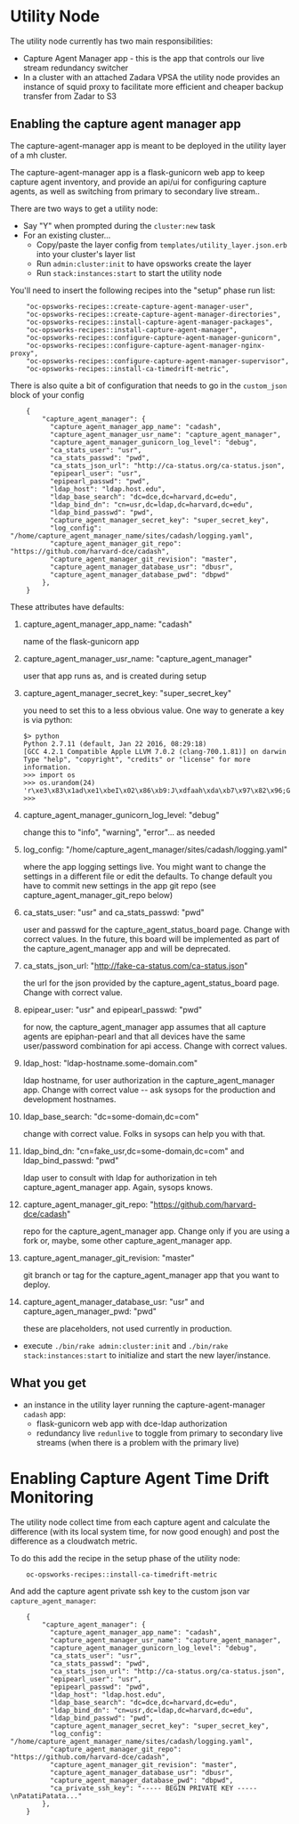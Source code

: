 # Utility Node

The utility node currently has two main responsibilities:

* Capture Agent Manager app - this is the app that controls our live stream redundancy switcher
* In a cluster with an attached Zadara VPSA the utility node provides an instance of squid proxy
  to facilitate more efficient and cheaper backup transfer from Zadar to S3 

## Enabling the capture agent manager app

The capture-agent-manager app is meant to be deployed in the utility layer of
a mh cluster.

The capture-agent-manager app is a flask-gunicorn web app to keep capture agent
inventory, and provide an api/ui for configuring capture agents, as well as
switching from primary to secondary live stream..

There are two ways to get a utility node:

* Say "Y" when prompted during the `cluster:new` task
* For an existing cluster...
  * Copy/paste the layer config from `templates/utility_layer.json.erb` into your cluster's layer list
  * Run `admin:cluster:init` to have opsworks create the layer
  * Run `stack:instances:start` to start the utility node

You'll need to insert the following recipes into the "setup" phase run list:

```
    "oc-opsworks-recipes::create-capture-agent-manager-user",                                                                                                                                                    
    "oc-opsworks-recipes::create-capture-agent-manager-directories",                                                                                                                                             
    "oc-opsworks-recipes::install-capture-agent-manager-packages",                                                                                                                                               
    "oc-opsworks-recipes::install-capture-agent-manager",                                                                                                                                                        
    "oc-opsworks-recipes::configure-capture-agent-manager-gunicorn",                                                                                                                                             
    "oc-opsworks-recipes::configure-capture-agent-manager-nginx-proxy",                                                                                                                                          
    "oc-opsworks-recipes::configure-capture-agent-manager-supervisor",                                                                                                                                           
    "oc-opsworks-recipes::install-ca-timedrift-metric",  
```

There is also quite a bit of configuration that needs to go in the `custom_json` block of your config

```
    {
        "capture_agent_manager": {
          "capture_agent_manager_app_name": "cadash",
          "capture_agent_manager_usr_name": "capture_agent_manager",
          "capture_agent_manager_gunicorn_log_level": "debug",
          "ca_stats_user": "usr",
          "ca_stats_passwd": "pwd",
          "ca_stats_json_url": "http://ca-status.org/ca-status.json",
          "epipearl_user": "usr",
          "epipearl_passwd": "pwd",
          "ldap_host": "ldap.host.edu",
          "ldap_base_search": "dc=dce,dc=harvard,dc=edu",
          "ldap_bind_dn": "cn=usr,dc=ldap,dc=harvard,dc=edu",
          "ldap_bind_passwd": "pwd",
          "capture_agent_manager_secret_key": "super_secret_key",
          "log_config": "/home/capture_agent_manager_name/sites/cadash/logging.yaml",
          "capture_agent_manager_git_repo": "https://github.com/harvard-dce/cadash",
          "capture_agent_manager_git_revision": "master",
          "capture_agent_manager_database_usr": "dbusr",
          "capture_agent_manager_database_pwd": "dbpwd"
        },
    }
```

  These attributes have defaults:

  1.  capture_agent_manager_app_name: "cadash"

      name of the flask-gunicorn app

  2.  capture_agent_manager_usr_name: "capture_agent_manager"

      user that app runs as, and is created during setup

  3.  capture_agent_manager_secret_key: "super_secret_key"

      you need to set this to a less obvious value. One way to generate a key is via
      python:

          $> python
          Python 2.7.11 (default, Jan 22 2016, 08:29:18)
          [GCC 4.2.1 Compatible Apple LLVM 7.0.2 (clang-700.1.81)] on darwin
          Type "help", "copyright", "credits" or "license" for more information.
          >>> import os
          >>> os.urandom(24)
          'r\xe3\x83\x1ad\xe1\xbeI\x02\x86\xb9:J\xdfaah\xda\xb7\x97\x82\x96;G'
          >>>

  4.  capture_agent_manager_gunicorn_log_level: "debug"

      change this to "info", "warning", "error"... as needed

  5.  log_config: "/home/capture_agent_manager/sites/cadash/logging.yaml"

      where the app logging settings live. You might want to change the settings
      in a different file or edit the defaults. To change default you have to
      commit new settings in the app git repo (see capture_agent_manager_git_repo below)

  6.  ca_stats_user: "usr" and ca_stats_passwd: "pwd"

      user and passwd for the capture_agent_status_board page. Change with correct
      values. In the future, this board will be implemented as part of the
      capture_agent_manager app and will be deprecated.

  7.  ca_stats_json_url: "http://fake-ca-status.com/ca-status.json"

      the url for the json provided by the capture_agent_status_board page. Change
      with correct value.

  8.  epipear_user: "usr" and epipearl_passwd: "pwd"

      for now, the capture_agent_manager app assumes that all capture agents are
      epiphan-pearl and that all devices have the same user/password combination for
      api access. Change with correct values.

  9.  ldap_host: "ldap-hostname.some-domain.com"

      ldap hostname, for user authorization in the capture_agent_manager app. Change
      with correct value -- ask sysops for the production and development hostnames.

  10. ldap_base_search: "dc=some-domain,dc=com"

      change with correct value. Folks in sysops can help you with that.

  11. ldap_bind_dn: "cn=fake_usr,dc=some-domain,dc=com" and ldap_bind_passwd: "pwd"

      ldap user to consult with ldap for authorization in teh capture_agent_manager app.
      Again, sysops knows.

  12. capture_agent_manager_git_repo: "https://github.com/harvard-dce/cadash"

      repo for the capture_agent_manager app. Change only if you are using a fork or,
      maybe, some other capture_agent_manager app.

  13. capture_agent_manager_git_revision: "master"

      git branch or tag for the capture_agent_manager app that you want to deploy.

  14. capture_agent_manager_database_usr: "usr" and capture_agen_manager_pwd: "pwd"

      these are placeholders, not used currently in production.


* execute `./bin/rake admin:cluster:init` and `./bin/rake stack:instances:start`
  to initialize and start the new layer/instance.


## What you get

* an instance in the utility layer running the capture-agent-manager `cadash` app:
    * flask-gunicorn web app with dce-ldap authorization
    * redundancy live `redunlive` to toggle from primary to secondary
      live streams (when there is a problem with the primary live)




# Enabling Capture Agent Time Drift Monitoring

The utility node collect time from each capture agent and calculate the
difference (with its local system time, for now good enough) and post the
difference as a cloudwatch metric.

To do this add the recipe in the setup phase of the utility node:
```
    oc-opsworks-recipes::install-ca-timedrift-metric
```

And add the capture agent private ssh key to the custom json var
`capture_agent_manager`:

```
    {
        "capture_agent_manager": {
          "capture_agent_manager_app_name": "cadash",
          "capture_agent_manager_usr_name": "capture_agent_manager",
          "capture_agent_manager_gunicorn_log_level": "debug",
          "ca_stats_user": "usr",
          "ca_stats_passwd": "pwd",
          "ca_stats_json_url": "http://ca-status.org/ca-status.json",
          "epipearl_user": "usr",
          "epipearl_passwd": "pwd",
          "ldap_host": "ldap.host.edu",
          "ldap_base_search": "dc=dce,dc=harvard,dc=edu",
          "ldap_bind_dn": "cn=usr,dc=ldap,dc=harvard,dc=edu",
          "ldap_bind_passwd": "pwd",
          "capture_agent_manager_secret_key": "super_secret_key",
          "log_config": "/home/capture_agent_manager_name/sites/cadash/logging.yaml",
          "capture_agent_manager_git_repo": "https://github.com/harvard-dce/cadash",
          "capture_agent_manager_git_revision": "master",
          "capture_agent_manager_database_usr": "dbusr",
          "capture_agent_manager_database_pwd": "dbpwd",
          "ca_private_ssh_key": "----- BEGIN PRIVATE KEY -----\nPatatiPatata..."
        },
    }
```
